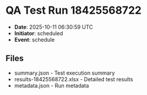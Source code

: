 # QA Test Run 18425568722

- **Date**: 2025-10-11 06:30:59 UTC
- **Initiator**: scheduled
- **Event**: schedule

## Files
- summary.json - Test execution summary
- results-18425568722.xlsx - Detailed test results
- metadata.json - Run metadata
